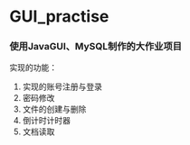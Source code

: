 # GUI_practise
<h3>使用JavaGUI、MySQL制作的大作业项目</h3>
<p>实现的功能：</p>
<ol>
  <li>实现的账号注册与登录</li>
  <li>密码修改</li>
  <li>文件的创建与删除</li>
  <li>倒计时计时器</li>
  <li>文档读取</li>
</ol>
